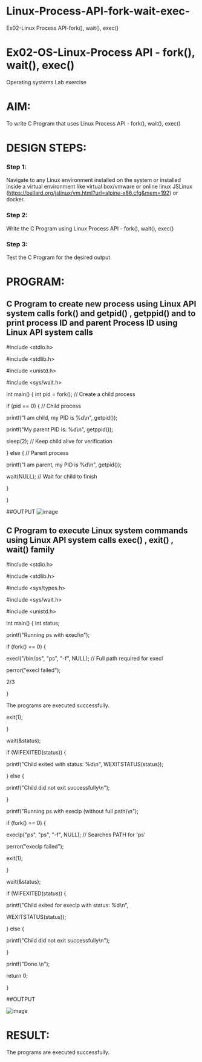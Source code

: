 # Linux-Process-API-fork-wait-exec-
Ex02-Linux Process API-fork(), wait(), exec()
# Ex02-OS-Linux-Process API - fork(), wait(), exec()
Operating systems Lab exercise


# AIM:
To write C Program that uses Linux Process API - fork(), wait(), exec()

# DESIGN STEPS:

### Step 1:

Navigate to any Linux environment installed on the system or installed inside a virtual environment like virtual box/vmware or online linux JSLinux (https://bellard.org/jslinux/vm.html?url=alpine-x86.cfg&mem=192) or docker.

### Step 2:

Write the C Program using Linux Process API - fork(), wait(), exec()

### Step 3:

Test the C Program for the desired output. 

# PROGRAM:

## C Program to create new process using Linux API system calls fork() and getpid() , getppid() and to print process ID and parent Process ID using Linux API system calls
#include <stdio.h> 

#include <stdlib.h> 

#include <unistd.h> 

#include <sys/wait.h>

 int main() { int pid = fork(); // Create a child process
 
 if (pid == 0) {  // Child process

 printf("I am child, my PID is %d\n", getpid()); 

printf("My parent PID is: %d\n", getppid()); 

sleep(2);  // Keep child alive for verification

 } else {  // Parent process
 
 printf("I am parent, my PID is %d\n", getpid()); 

wait(NULL);  // Wait for child to finish

 }
 
 }












##OUTPUT
![image](https://github.com/user-attachments/assets/df12f640-f086-4e63-96ef-42bfcda5baaa)








## C Program to execute Linux system commands using Linux API system calls exec() , exit() , wait() family

 #include <stdio.h> 
 
 #include <stdlib.h> 
 
 #include <sys/types.h> 
 
 #include <sys/wait.h>
 
 #include <unistd.h>
 
 int main() { int status;
 
 printf("Running ps with execl\n");
 
 
 if (fork() == 0) {
 
 execl("/bin/ps", "ps", "-f", NULL);  // Full path required for execl
 
 perror("execl failed");
 
 2/3
 
}
 
 
The programs are executed successfully.

  exit(1);
 
 }
 
 wait(&status);
 
 if (WIFEXITED(status)) {
 
  printf("Child exited with status: %d\n", WEXITSTATUS(status));
 
 } else {
    
  printf("Child did not exit successfully\n");
 
 }
 
 printf("Running ps with execlp (without full path)\n");
 
 if (fork() == 0) {
 
  execlp("ps", "ps", "-f", NULL);  // Searches PATH for 'ps'
  
  perror("execlp failed");
  
  exit(1);
 
 }
 
 wait(&status);
 
 if (WIFEXITED(status)) {
 
  printf("Child exited for execlp with status: %d\n", 

WEXITSTATUS(status));

 } else {
 
  printf("Child did not exit successfully\n");
 
 }
 
 printf("Done.\n");
 
 return 0;
 
 }
























##OUTPUT

![image](https://github.com/user-attachments/assets/d963387e-4eed-47c0-8843-b51819019f70)

















# RESULT:
The programs are executed successfully.
